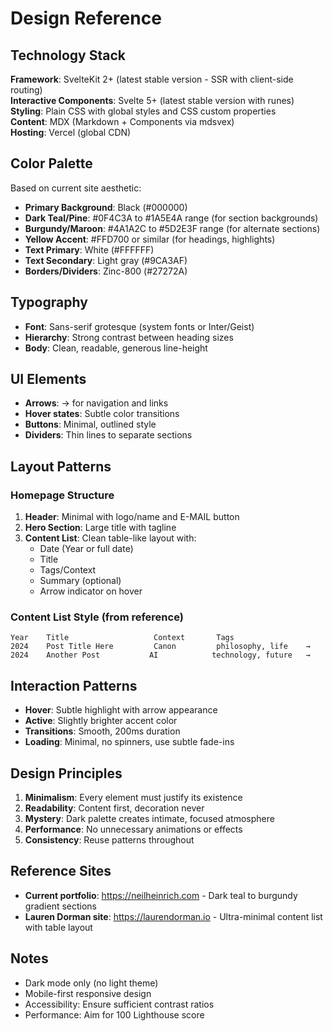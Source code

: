 # Design Reference

## Technology Stack

**Framework**: SvelteKit 2+ (latest stable version - SSR with client-side routing)  
**Interactive Components**: Svelte 5+ (latest stable version with runes)  
**Styling**: Plain CSS with global styles and CSS custom properties  
**Content**: MDX (Markdown + Components via mdsvex)  
**Hosting**: Vercel (global CDN)  

## Color Palette
Based on current site aesthetic:
- **Primary Background**: Black (#000000)
- **Dark Teal/Pine**: #0F4C3A to #1A5E4A range (for section backgrounds)
- **Burgundy/Maroon**: #4A1A2C to #5D2E3F range (for alternate sections)
- **Yellow Accent**: #FFD700 or similar (for headings, highlights)
- **Text Primary**: White (#FFFFFF)
- **Text Secondary**: Light gray (#9CA3AF)
- **Borders/Dividers**: Zinc-800 (#27272A)

## Typography
- **Font**: Sans-serif grotesque (system fonts or Inter/Geist)
- **Hierarchy**: Strong contrast between heading sizes
- **Body**: Clean, readable, generous line-height

## UI Elements
- **Arrows**: → for navigation and links
- **Hover states**: Subtle color transitions
- **Buttons**: Minimal, outlined style
- **Dividers**: Thin lines to separate sections

## Layout Patterns

### Homepage Structure
1. **Header**: Minimal with logo/name and E-MAIL button
2. **Hero Section**: Large title with tagline
3. **Content List**: Clean table-like layout with:
   - Date (Year or full date)
   - Title
   - Tags/Context
   - Summary (optional)
   - Arrow indicator on hover

### Content List Style (from reference)
```
Year    Title                   Context       Tags
2024    Post Title Here         Canon         philosophy, life    →
2024    Another Post           AI            technology, future   →
```

## Interaction Patterns
- **Hover**: Subtle highlight with arrow appearance
- **Active**: Slightly brighter accent color
- **Transitions**: Smooth, 200ms duration
- **Loading**: Minimal, no spinners, use subtle fade-ins

## Design Principles
1. **Minimalism**: Every element must justify its existence
2. **Readability**: Content first, decoration never
3. **Mystery**: Dark palette creates intimate, focused atmosphere
4. **Performance**: No unnecessary animations or effects
5. **Consistency**: Reuse patterns throughout

## Reference Sites

- **Current portfolio**: https://neilheinrich.com - Dark teal to burgundy gradient sections
- **Lauren Dorman site**: https://laurendorman.io - Ultra-minimal content list with table layout

## Notes
- Dark mode only (no light theme)
- Mobile-first responsive design
- Accessibility: Ensure sufficient contrast ratios
- Performance: Aim for 100 Lighthouse score
